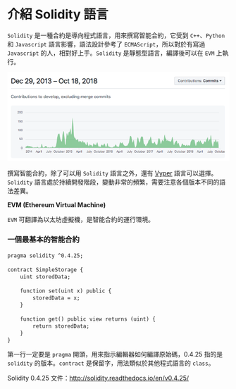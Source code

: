 # 介紹 Solidity 語言

`Solidity` 是一種合約是導向程式語言，用來撰寫智能合約，它受到 `C++`、`Python` 和 `Javascript` 語言影響，語法設計參考了 `ECMAScript`，所以對於有寫過 `Javascript` 的人，相對好上手。`Solidity` 是靜態型語言，編譯後可以在 `EVM` 上執行。

![](assets/11_contributors.png)

撰寫智能合約，除了可以用 `Solidity` 語言之外，還有 [Vyper](https://github.com/ethereum/vyper) 語言可以選擇。`Solidity` 語言處於持續開發階段，變動非常的頻繁，需要注意各個版本不同的語法差異。

**EVM (Ethereum Virtual Machine)**

`EVM` 可翻譯為以太坊虛擬機，是智能合約的運行環境。

### 一個最基本的智能合約

```
pragma solidity ^0.4.25;

contract SimpleStorage {
    uint storedData;

    function set(uint x) public {
        storedData = x;
    }

    function get() public view returns (uint) {
        return storedData;
    }
}
```

第一行一定要是 `pragma` 開頭，用來指示編輯器如何編譯原始碼，0.4.25 指的是 `solidity` 的版本。`contract` 是保留字，用法類似於其他程式語言的 `class`。

Solidity 0.4.25 文件：<http://solidity.readthedocs.io/en/v0.4.25/>
